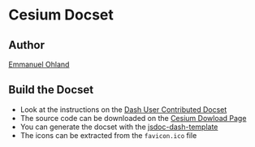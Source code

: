 # Cesium Docset

## Author
  [Emmanuel Ohland](https://github.com/eohland)

## Build the Docset
- Look at the instructions on the [Dash User Contributed Docset](https://github.com/Kapeli/Dash-User-Contributions#contribute-a-new-docset)
- The source code can be downloaded on the [Cesium Dowload Page](https://cesiumjs.org/downloads.html)
- You can generate the docset with the [jsdoc-dash-template](https://github.com/theasta/jsdoc-dash-template#readme)
- The icons can be extracted from the `favicon.ico` file
